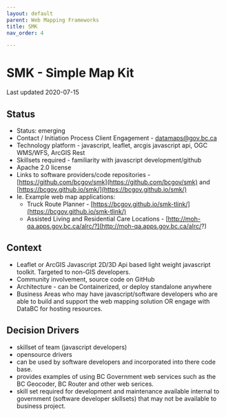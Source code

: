 ```yaml
---
layout: default
parent: Web Mapping Frameworks
title: SMK
nav_order: 4

---
```


# SMK - Simple Map Kit 

Last updated 2020-07-15

## Status

* Status: emerging
* Contact / Initiation Process	Client Engagement -  [datamaps@gov.bc.ca](mailto:datamaps@gov.bc.ca)
* Technology platform - javascript, leaflet, arcgis javascript api, OGC WMS/WFS, ArcGIS Rest
* Skillsets required - familiarity with javascript development/github
* Apache 2.0 license
* Links to software providers/code repositories - [https://github.com/bcgov/smk](https://github.com/bcgov/smk) and [https://bcgov.github.io/smk/](https://bcgov.github.io/smk/)
* Ie. Example web map applications:  
  - Truck Route Planner - [https://bcgov.github.io/smk-tlink/](https://bcgov.github.io/smk-tlink/)
  - Assisted Living and Residential Care Locations - [http://moh-qa.apps.gov.bc.ca/alrc/?](http://moh-qa.apps.gov.bc.ca/alrc/?)

## Context

* Leaflet or ArcGIS Javascript 2D/3D Api based light weight javascript toolkit. Targeted to non-GIS developers.
* Community involvement, source code on GitHub
* Architecture - can be Containerized, or deploy standalone anywhere
* Business Areas who may have javascript/software developers who are able to build and support the web mapping solution OR engage with DataBC for hosting resources.

## Decision Drivers

* skillset of team (javascript developers)
* opensource drivers
* can be used by software developers and incorporated into there code base.
* provides examples of using BC Government web services such as the BC Geocoder, BC Router and other web serices.
* skill set required for development and maintenance available internal to government (software developer skillsets) that may not be available to business project.

